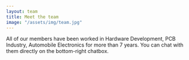 ```yaml
---
layout: team
title: Meet the team
image: "/assets/img/team.jpg"
---
```


All of our members have been worked in Hardware Development, PCB Industry, Automobile Electronics for more than 7 years. You can chat with them directly on the bottom-right chatbox.
